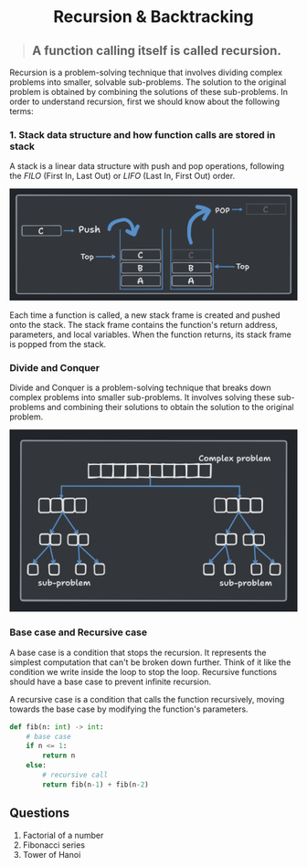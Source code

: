 <h1 align="center"> Recursion & Backtracking </h1>

> ##  A function calling itself is called recursion.

Recursion is a problem-solving technique that involves dividing complex problems into smaller, solvable sub-problems. The solution to the original problem is obtained by combining the solutions of these sub-problems. In order to understand recursion, first we should know about the following terms:

### 1. Stack data structure and how function calls are stored in stack

A stack is a linear data structure with push and pop operations, following the _FILO_ (First In, Last Out) or _LIFO_ (Last In, First Out) order.

![Stack and stack operations](Stack.png)

Each time a function is called, a new stack frame is created and pushed onto the stack. The stack frame contains the function's return address, parameters, and local variables. When the function returns, its stack frame is popped from the stack.

### Divide and Conquer

Divide and Conquer is a problem-solving technique that breaks down complex problems into smaller sub-problems. It involves solving these sub-problems and combining their solutions to obtain the solution to the original problem.

![Divide and conquer algorithm](Divide_&_Conquer.png)

### Base case and Recursive case

A base case is a condition that stops the recursion. It represents the simplest computation that can't be broken down further. Think of it like the condition we write inside the loop to stop the loop. Recursive functions should have a base case to prevent infinite recursion.

A recursive case is a condition that calls the function recursively, moving towards the base case by modifying the function's parameters.

```python
def fib(n: int) -> int:
    # base case
    if n <= 1:
        return n
    else: 
        # recursive call
        return fib(n-1) + fib(n-2)
```

## Questions

1. Factorial of a number
2. Fibonacci series
3. Tower of Hanoi
